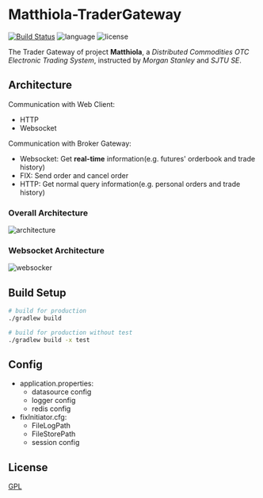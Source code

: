 # Matthiola-TraderGateway

[![Build Status](https://travis-ci.com/ljw9609/Matthiola-TraderGateway.svg?token=rZsycNAAqukSyU9AujYH&branch=master)](https://travis-ci.com/ljw9609/Matthiola-TraderGateway)
![language](https://img.shields.io/badge/language-java-red.svg)
![license](https://img.shields.io/badge/license-GPL-yellow.svg)

The Trader Gateway of project **Matthiola**, a *Distributed Commodities OTC Electronic Trading System*, instructed by *Morgan Stanley* and *SJTU SE*.

## Architecture

Communication with Web Client:
+ HTTP
+ Websocket

Communication with Broker Gateway:
+ Websocket: Get **real-time** information(e.g. futures' orderbook and trade history)
+ FIX: Send order and cancel order
+ HTTP: Get normal query information(e.g. personal orders and trade history)

### Overall Architecture

![architecture](https://raw.githubusercontent.com/ljw9609/Matthiola-TraderGateway/master/docs/assets/Trader.png?token=ATNvWw-4puPD_09eeKaaHPRD6KSv_av6ks5bJxH7wA%3D%3D)

### Websocket Architecture

![websocker](https://raw.githubusercontent.com/ljw9609/Matthiola-TraderGateway/master/docs/assets/Websocket.png?token=ATNvW2K69RqKVoDRvMGddRf00-ww3Gfjks5bJxJEwA%3D%3D)


## Build Setup
``` bash
# build for production
./gradlew build

# build for production without test
./gradlew build -x test

```

## Config
+ application.properties: 
    + datasource config
    + logger config
    + redis config
+ fixInitiator.cfg:
    + FileLogPath
    + FileStorePath
    + session config

## License
[GPL](https://github.com/ljw9609/Matthiola-TraderGateway/blob/master/LICENSE)

